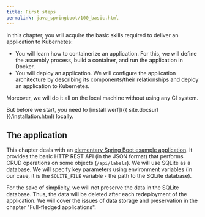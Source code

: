 ```yaml
---
title: First steps
permalink: java_springboot/100_basic.html
---
```


In this chapter, you will acquire the basic skills required to deliver an application to Kubernetes:
- You will learn how to containerize an application. For this, we will define the assembly process, build a container, and run the application in Docker.
- You will deploy an application. We will configure the application architecture by describing its components/their relationships and deploy an application to Kubernetes.

Moreover, we will do it all on the local machine without using any CI system.

But before we start, you need to [install werf]({{ site.docsurl }}/installation.html) locally.

## The application

This chapter deals with an [elementary Spring Boot example application](https://github.com/werf/werf-guides/tree/master/examples/springboot/000_app). It provides the basic HTTP REST API (in the JSON format) that performs CRUD operations on some objects (`/api/labels`). We will use SQLite as a database. We will specify key parameters using environment variables (in our case, it is the `SQLITE_FILE` variable - the path to the SQLite database).

For the sake of simplicity, we will not preserve the data in the SQLite database. Thus, the data will be deleted after each redeployment of the application. We will cover the issues of data storage and preservation in the chapter "Full-fledged applications".

<div id="go-forth-button">
    <go-forth url="100_basic/10_build.html" label="Building an image" framework="{{ page.label_framework }}" ci="{{ page.label_ci }}" guide-code="{{ page.guide_code }}" base-url="{{ site.baseurl }}"></go-forth>
</div>

